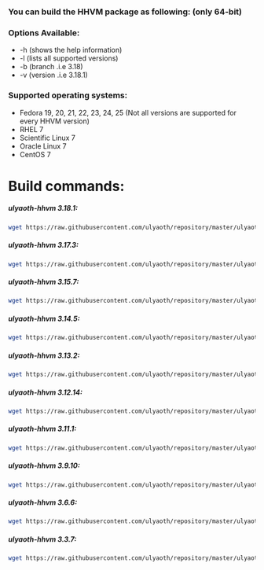 ### You can build the HHVM package as following: (only 64-bit)

### Options Available:
* -h (shows the help information)
* -l (lists all supported versions)
* -b (branch .i.e 3.18)
* -v (version .i.e 3.18.1)

### Supported operating systems:
* Fedora 19, 20, 21, 22, 23, 24, 25 (Not all versions are supported for every HHVM version)
* RHEL 7
* Scientific Linux 7
* Oracle Linux 7
* CentOS 7

# Build commands:
##### ulyaoth-hhvm 3.18.1:
```bash
wget https://raw.githubusercontent.com/ulyaoth/repository/master/ulyaoth-hhvm/build-ulyaoth-hhvm.sh ; chmod +x build-ulyaoth-hhvm.sh ; ./build-ulyaoth-hhvm.sh -b 3.18 -v 3.18.1
```

##### ulyaoth-hhvm 3.17.3:
```bash
wget https://raw.githubusercontent.com/ulyaoth/repository/master/ulyaoth-hhvm/build-ulyaoth-hhvm.sh ; chmod +x build-ulyaoth-hhvm.sh ; ./build-ulyaoth-hhvm.sh -b 3.17 -v 3.17.3
```

##### ulyaoth-hhvm 3.15.7:
```bash
wget https://raw.githubusercontent.com/ulyaoth/repository/master/ulyaoth-hhvm/build-ulyaoth-hhvm.sh ; chmod +x build-ulyaoth-hhvm.sh ; ./build-ulyaoth-hhvm.sh -b 3.15 -v 3.15.7
```

##### ulyaoth-hhvm 3.14.5:
```bash
wget https://raw.githubusercontent.com/ulyaoth/repository/master/ulyaoth-hhvm/build-ulyaoth-hhvm.sh ; chmod +x build-ulyaoth-hhvm.sh ; ./build-ulyaoth-hhvm.sh -b 3.14 -v 3.14.5
```

##### ulyaoth-hhvm 3.13.2:
```bash
wget https://raw.githubusercontent.com/ulyaoth/repository/master/ulyaoth-hhvm/build-ulyaoth-hhvm.sh ; chmod +x build-ulyaoth-hhvm.sh ; ./build-ulyaoth-hhvm.sh -b 3.13 -v 3.13.2
```

##### ulyaoth-hhvm 3.12.14:
```bash
wget https://raw.githubusercontent.com/ulyaoth/repository/master/ulyaoth-hhvm/build-ulyaoth-hhvm.sh ; chmod +x build-ulyaoth-hhvm.sh ; ./build-ulyaoth-hhvm.sh -b 3.13 -v 3.13.2
```

##### ulyaoth-hhvm 3.11.1:
```bash
wget https://raw.githubusercontent.com/ulyaoth/repository/master/ulyaoth-hhvm/build-ulyaoth-hhvm.sh ; chmod +x build-ulyaoth-hhvm.sh ; ./build-ulyaoth-hhvm.sh -b 3.11 -v 3.11.1
```

##### ulyaoth-hhvm 3.9.10:
```bash
wget https://raw.githubusercontent.com/ulyaoth/repository/master/ulyaoth-hhvm/build-ulyaoth-hhvm.sh ; chmod +x build-ulyaoth-hhvm.sh ; ./build-ulyaoth-hhvm.sh -b 3.9 -v 3.9.10
```

##### ulyaoth-hhvm 3.6.6:
```bash
wget https://raw.githubusercontent.com/ulyaoth/repository/master/ulyaoth-hhvm/build-ulyaoth-hhvm.sh ; chmod +x build-ulyaoth-hhvm.sh ; ./build-ulyaoth-hhvm.sh -b 3.6 -v 3.6.6
```

##### ulyaoth-hhvm 3.3.7:
```bash
wget https://raw.githubusercontent.com/ulyaoth/repository/master/ulyaoth-hhvm/build-ulyaoth-hhvm.sh ; chmod +x build-ulyaoth-hhvm.sh ; ./build-ulyaoth-hhvm.sh -b 3.3 -v 3.3.7
```